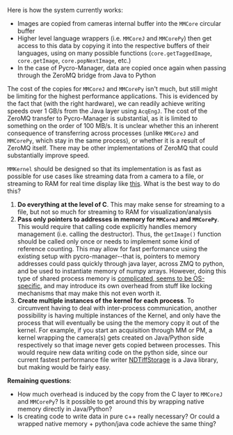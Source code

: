 Here is how the system currently works:

- Images are copied from cameras internal buffer into the `MMCore` circular buffer
- Higher level language wrappers (i.e. `MMCoreJ` and `MMCorePy`) then get access to this data by copying it into the respective buffers of their languages, using on many possible functions (`core.getTaggedImage`, `core.getImage`, `core.popNextImage`, etc.)
- In the case of Pycro-Manager, data are copied once again when passing through the ZeroMQ bridge from Java to Python

The cost of the copies for `MMCoreJ` and `MMCorePy` isn't much, but still might be limiting for the highest performance applications. This is evidenced by the fact that (with the right hardware), we can readily achieve writing speeds over 1 GB/s from the Java layer using `AcqEngJ`. The cost of the ZeroMQ transfer to Pycro-Manager is substantial, as it is limited to something on the order of 100 MB/s. It is unclear whether this an inherent consequence of transferring across processes (unlike `MMCoreJ` and `MMCorePy`, which stay in the same process), or whether it is a result of ZeroMQ itself. There may be other implementations of ZeroMQ that could substantially improve speed.

`MMKernel` should be designed so that its implementation is as fast as possible for use cases like streaming data from a camera to a file, or streaming to RAM for real time display like [this](https://pycro-manager.readthedocs.io/en/latest/application_notebooks/PSF_viewer.html). What is the best way to do this?

1. **Do everything at the level of C**. This may make sense for streaming to a file, but not so much for streaming to RAM for visualization/analysis
2. **Pass only pointers to addresses in memory for `MMCoreJ` and `MMCorePy`**. This would require that calling code explicitly handles memory management (i.e. calling the destructor). Thus, the `getImage()` function should be called only once or needs to implement some kind of reference counting. This may allow for fast performance using the existing setup with pycro-manager--that is, pointers to memory addresses could pass quickly through java layer, across ZMQ to python, and be used to instantiate memory of numpy arrays. However, doing this type of shared process memory is [complicated, seems to be OS-specific](https://valelab4.ucsf.edu/svn/3rdpartypublic/boost/doc/html/interprocess/sharedmemorybetweenprocesses.html), and may introduce its own overhead from stuff like locking mechanisms that may make this not even worth it.
3. **Create multiple instances of the kernel for each process**. To circumvent having to deal with inter-process communication, another possibility is having multiple instances of the Kernel, and only have the process that will eventually be using the the memory copy it out of the kernel. For example, if you start an acquisition through MM or PM, a kernel wrapping the camera(s) gets created on Java/Python side respectively so that image never gets copied between processes. This would require new data writing code on the python side, since our current fastest performance file writer [NDTiffStorage](https://github.com/micro-manager/NDTiffStorage) is a Java library, but making would be fairly easy.
 
**Remaining questions**:
- How much overhead is induced by the copy from the C layer to `MMCoreJ` and `MMCorePy`? Is it possible to get around this by wrapping native memory directly in Java/Python?
- Is creating code to write data in pure c++ really necessary? Or could a wrapped native memory + python/java code achieve the same thing?

